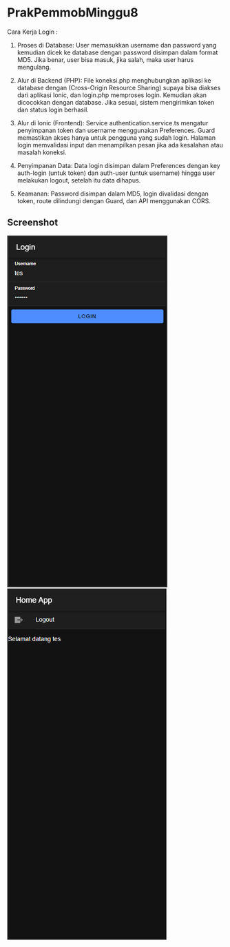 # PrakPemmobMinggu8

Cara Kerja Login :

1. Proses di Database: User memasukkan username dan password yang kemudian dicek ke database dengan password disimpan dalam format MD5. Jika benar, user bisa masuk, jika salah, maka user harus mengulang.

2. Alur di Backend (PHP): File koneksi.php menghubungkan aplikasi ke database dengan  (Cross-Origin Resource Sharing) supaya bisa diakses dari aplikasi Ionic, dan login.php memproses login. Kemudian akan dicocokkan dengan database. Jika sesuai, sistem mengirimkan token dan status login berhasil.

3. Alur di Ionic (Frontend): Service authentication.service.ts mengatur penyimpanan token dan username menggunakan Preferences. Guard memastikan akses hanya untuk pengguna yang sudah login. Halaman login memvalidasi input dan menampilkan pesan jika ada kesalahan atau masalah koneksi.

4. Penyimpanan Data: Data login disimpan dalam Preferences dengan key auth-login (untuk token) dan auth-user (untuk username) hingga user melakukan logout, setelah itu data dihapus.

5. Keamanan: Password disimpan dalam MD5, login divalidasi dengan token, route dilindungi dengan Guard, dan API menggunakan CORS.


## Screenshot
<img src="src/assets/image/login.png">
<img src="src/assets/image/sukses.png">
